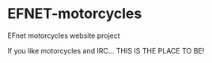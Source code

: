 # EFNET-motorcycles

EFnet motorcycles website project

If you like motorcycles and IRC...
THIS IS THE PLACE TO BE!
